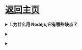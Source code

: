 # [返回主页](https://github.com/yisainan/web-interview/blob/master/README.md)

<b><details><summary>1.为什么用 Nodejs,它有哪些缺点？</summary></b>

- 事件驱动，通过闭包很容易实现客户端的生命活期。
- 不用担心多线程，锁，并行计算的问题
- V8 引擎速度非常快
- 对于游戏来说，写一遍游戏逻辑代码，前端后端通用

当然 Nodejs 也有一些缺点：

- nodejs 更新很快，可能会出现版本兼容
- nodejs 还不算成熟，还没有大制作
- nodejs 不像其他的服务器，对于不同的链接，不支持进程和线程操作
  </details>

<b><details><summary></summary></b>

</details>

<b><details><summary></summary></b>

</details>
